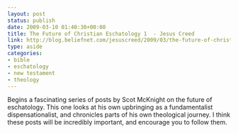```yaml
---
layout: post
status: publish
date: 2009-03-10 01:40:30+00:00
title: The Future of Christian Eschatology 1  - Jesus Creed
link: http://blog.beliefnet.com/jesuscreed/2009/03/the-future-of-christian-eschat.html
type: aside
categories:
- bible
- eschatology
- new testament
- theology
---
```


Begins a fascinating series of posts by Scot McKnight on the future of eschatology. This one looks at his own upbringing as a fundamentalist dispensationalist, and chronicles parts of his own theological journey. I think these posts will be incredibly important, and encourage you to follow them.
